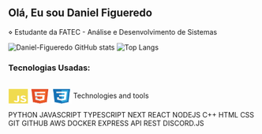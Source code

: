 ## Olá, Eu sou Daniel Figueredo

⋄ Estudante da FATEC - Análise e Desenvolvimento de Sistemas


![Daniel-Figueredo GitHub stats](https://github-readme-stats.vercel.app/api?username=DanFigueredo&theme=midnight-purple&show_icons=true)
![Top Langs](https://github-readme-stats.vercel.app/api/top-langs/?username=DanFigueredo&layout=compact&theme=midnight-purple)

### Tecnologias Usadas:
<div style="display: inline_block"><br>
  <img align="center" alt="Gabriel-Leall-Js" height="30" width="40" src="https://raw.githubusercontent.com/devicons/devicon/master/icons/javascript/javascript-plain.svg">
  <img align="center" alt="Gabriel-Leall-HTML" height="30" width="40" src="https://raw.githubusercontent.com/devicons/devicon/master/icons/html5/html5-original.svg">
  <img align="center" alt="Gabriel-Leall-CSS" height="30" width="40" src="https://raw.githubusercontent.com/devicons/devicon/master/icons/css3/css3-original.svg">
  Technologies and tools

PYTHON JAVASCRIPT TYPESCRIPT NEXT REACT NODEJS C++ HTML CSS GIT GITHUB AWS DOCKER EXPRESS API REST DISCORD.JS
</div>
